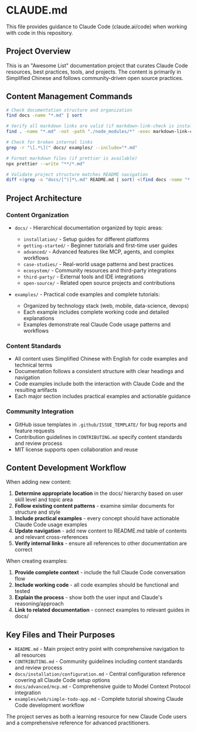 # CLAUDE.md

This file provides guidance to Claude Code (claude.ai/code) when working with code in this repository.

## Project Overview

This is an "Awesome List" documentation project that curates Claude Code resources, best practices, tools, and projects. The content is primarily in Simplified Chinese and follows community-driven open source practices.

## Content Management Commands

```bash
# Check documentation structure and organization
find docs -name "*.md" | sort

# Verify all markdown links are valid (if markdown-link-check is installed)
find . -name "*.md" -not -path "./node_modules/*" -exec markdown-link-check {} \;

# Check for broken internal links
grep -r "\[.*\](" docs/ examples/ --include="*.md"

# Format markdown files (if prettier is available)
npx prettier --write "**/*.md"

# Validate project structure matches README navigation
diff <(grep -o "docs/[^)]*\.md" README.md | sort) <(find docs -name "*.md" | sort)
```

## Project Architecture

### Content Organization
- `docs/` - Hierarchical documentation organized by topic areas:
  - `installation/` - Setup guides for different platforms
  - `getting-started/` - Beginner tutorials and first-time user guides  
  - `advanced/` - Advanced features like MCP, agents, and complex workflows
  - `case-studies/` - Real-world usage patterns and best practices
  - `ecosystem/` - Community resources and third-party integrations
  - `third-party/` - External tools and IDE integrations
  - `open-source/` - Related open source projects and contributions

- `examples/` - Practical code examples and complete tutorials:
  - Organized by technology stack (web, mobile, data-science, devops)
  - Each example includes complete working code and detailed explanations
  - Examples demonstrate real Claude Code usage patterns and workflows

### Content Standards
- All content uses Simplified Chinese with English for code examples and technical terms
- Documentation follows a consistent structure with clear headings and navigation
- Code examples include both the interaction with Claude Code and the resulting artifacts
- Each major section includes practical examples and actionable guidance

### Community Integration
- GitHub issue templates in `.github/ISSUE_TEMPLATE/` for bug reports and feature requests
- Contribution guidelines in `CONTRIBUTING.md` specify content standards and review process
- MIT license supports open collaboration and reuse

## Content Development Workflow

When adding new content:

1. **Determine appropriate location** in the docs/ hierarchy based on user skill level and topic area
2. **Follow existing content patterns** - examine similar documents for structure and style
3. **Include practical examples** - every concept should have actionable Claude Code usage examples
4. **Update navigation** - add new content to README.md table of contents and relevant cross-references
5. **Verify internal links** - ensure all references to other documentation are correct

When creating examples:

1. **Provide complete context** - include the full Claude Code conversation flow
2. **Include working code** - all code examples should be functional and tested
3. **Explain the process** - show both the user input and Claude's reasoning/approach
4. **Link to related documentation** - connect examples to relevant guides in docs/

## Key Files and Their Purposes

- `README.md` - Main project entry point with comprehensive navigation to all resources
- `CONTRIBUTING.md` - Community guidelines including content standards and review process  
- `docs/installation/configuration.md` - Central configuration reference covering all Claude Code setup options
- `docs/advanced/mcp.md` - Comprehensive guide to Model Context Protocol integration
- `examples/web/simple-todo-app.md` - Complete tutorial showing Claude Code development workflow

The project serves as both a learning resource for new Claude Code users and a comprehensive reference for advanced practitioners.
